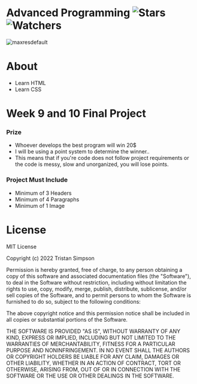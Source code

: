 # Advanced Programming ![Stars](https://img.shields.io/github/stars/Simpson-Computer-Technologies-Research/APC9-10?color=brightgreen) ![Watchers](https://img.shields.io/github/watchers/Simpson-Computer-Technologies-Research/APC9-10?label=Watchers)
![maxresdefault](https://user-images.githubusercontent.com/75189508/194362463-7f25767e-9d8d-4240-a5f1-1134ebd8e734.jpg)

# About
- Learn HTML
- Learn CSS


# Week 9 and 10 Final Project

<h3>Prize</h3>

- Whoever develops the best program will win 20$
- I will be using a point system to determine the winner..
- This means that if you're code does not follow project requirements or the code is messy, slow and unorganized, you will lose points.


<h3>Project Must Include</h3>

- Minimum of 3 Headers
- Minimum of 4 Paragraphs
- Minimum of 1 Image


# License
MIT License

Copyright (c) 2022 Tristan Simpson

Permission is hereby granted, free of charge, to any person obtaining a copy of this software and associated documentation files (the "Software"), to deal in the Software without restriction, including without limitation the rights to use, copy, modify, merge, publish, distribute, sublicense, and/or sell copies of the Software, and to permit persons to whom the Software is furnished to do so, subject to the following conditions:

The above copyright notice and this permission notice shall be included in all copies or substantial portions of the Software.

THE SOFTWARE IS PROVIDED "AS IS", WITHOUT WARRANTY OF ANY KIND, EXPRESS OR IMPLIED, INCLUDING BUT NOT LIMITED TO THE WARRANTIES OF MERCHANTABILITY, FITNESS FOR A PARTICULAR PURPOSE AND NONINFRINGEMENT. IN NO EVENT SHALL THE AUTHORS OR COPYRIGHT HOLDERS BE LIABLE FOR ANY CLAIM, DAMAGES OR OTHER LIABILITY, WHETHER IN AN ACTION OF CONTRACT, TORT OR OTHERWISE, ARISING FROM, OUT OF OR IN CONNECTION WITH THE SOFTWARE OR THE USE OR OTHER DEALINGS IN THE SOFTWARE.

